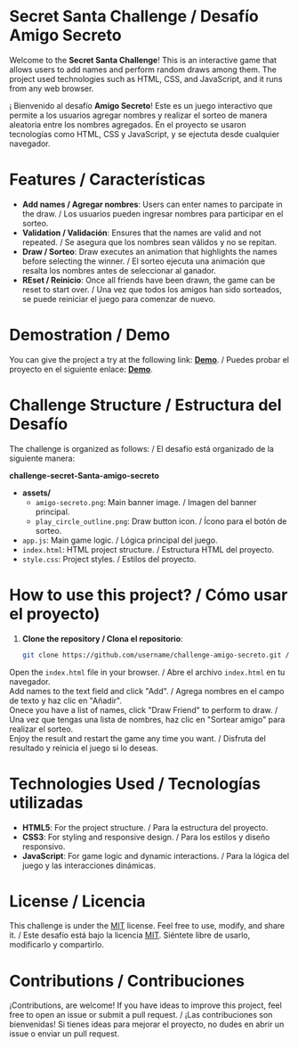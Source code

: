 # Secret Santa Challenge / Desafío Amigo Secreto

Welcome to the **Secret Santa Challenge**! This is an interactive game that allows users to add names and perform random draws among them. The project used technologies such as HTML, CSS, and JavaScript, and it runs from any web browser.

¡ Bienvenido al desafío **Amigo Secreto**! Este es un juego interactivo que permite a los usuarios agregar nombres y realizar el sorteo de manera aleatoria entre los nombres agregados. En el proyecto se usaron tecnologías como HTML, CSS y JavaScript, y se ejectuta desde cualquier navegador.

# Features / Características

- **Add names / Agregar nombres**: Users can enter names to parcipate in the draw. / Los usuarios pueden ingresar nombres para participar en el sorteo.
- **Validation / Validación**: Ensures that the names are valid and not repeated. / Se asegura que los nombres sean válidos y no se repitan.
- **Draw / Sorteo**: Draw executes an animation that highlights the names before selecting the winner. / El sorteo ejecuta una animación que resalta los nombres antes de seleccionar al ganador.
- **REset / Reinicio**: Once all friends have been drawn, the game can be reset to start over. /  Una vez que todos los amigos han sido sorteados, se puede reiniciar el juego para comenzar de nuevo.

# Demostration / Demo

You can give the project a try at the following link: [**Demo**](https://GaBorrero.github.io/challenge-secret-santa-amigo-secreto/). / Puedes probar el proyecto en el siguiente enlace: [**Demo**](https://GaBorrero.github.io/challenge-secret-santa-amigo-secreto/).

# Challenge Structure / Estructura del Desafío

The challenge is organized as follows: / El desafío está organizado de la siguiente manera:

**challenge-secret-Santa-amigo-secreto**
- **assets/**
  - `amigo-secreto.png`: Main banner image. / Imagen del banner principal.
  - `play_circle_outline.png`: Draw button icon. / Ícono para el botón de sorteo.
- `app.js`: Main game logic. / Lógica principal del juego.
- `index.html`: HTML project structure. / Estructura HTML del proyecto.
- `style.css`: Project styles. / Estilos del proyecto.

# How to use this project? / Cómo usar el proyecto)

1. **Clone the repository / Clona el repositorio**:
   ```bash
   git clone https://github.com/username/challenge-amigo-secreto.git / git clone https://github.com/tu-usuario/challenge-amigo-secreto.git

Open the `index.html` file in your browser. / Abre el archivo `index.html` en tu navegador.  
Add names to the text field and click "Add". / Agrega nombres en el campo de texto y haz clic en "Añadir".  
Onece you have a list of names, click "Draw Friend" to perform to draw. / Una vez que tengas una lista de nombres, haz clic en "Sortear amigo" para realizar el sorteo.  
Enjoy the result and restart the game any time you want. / Disfruta del resultado y reinicia el juego si lo deseas.

# Technologies Used / Tecnologías utilizadas

- **HTML5**: For the project structure. / Para la estructura del proyecto.
- **CSS3**: For styling and responsive design. / Para los estilos y diseño responsivo.
- **JavaScript**: For game logic and dynamic interactions. / Para la lógica del juego y las interacciones dinámicas.

# License / Licencia

This challenge is under the [MIT](https://opensource.org/licenses/MIT) license. Feel free to use, modify, and share it. / Este desafío está bajo la licencia [MIT](https://opensource.org/licenses/MIT). Siéntete libre de usarlo, modificarlo y compartirlo.

# Contributions / Contribuciones

¡Contributions, are welcome! If you have ideas to improve this project, feel free to open an issue or submit a pull request. / ¡Las contribuciones son bienvenidas! Si tienes ideas para mejorar el proyecto, no dudes en abrir un issue o enviar un pull request.
